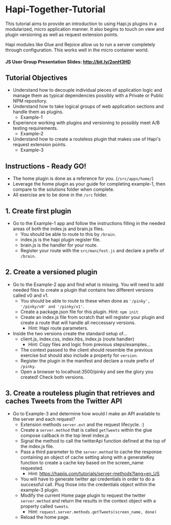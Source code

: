 # Hapi-Together-Tutorial

This tutorial aims to provide an introduction to using Hapi.js plugins in a modularized, micro application manner. It also begins to touch on view and plugin versioning as well as request extension points.  

Hapi modules like Glue and Rejoice allow us to run a server completely through configuration.
This works well in the micro container world.

#### JS User Group Presentation Slides: http://bit.ly/2onH3HD

## Tutorial Objectives

- Understand how to decouple individual pieces of application logic and manage them as typical dependencies possibly with a Private or Public NPM repository. 
- Understand how to take logical groups of web application sections and handle them as plugins.
	- Example-1
- Experience working with plugins and versioning to possibly meet A/B testing requirements.
	- Example-2
- Understand how to create a routeless plugin that makes use of Hapi's request extension points.
	- Example-3

## Instructions - Ready GO!

- The home plugin is done as a reference for you. (`/src/apps/home/`)
- Leverage the home plugin as your guide for completing example-1, then compare to the solutions folder when complete.
- All exercise are to be done in the `/src` folder.

## 1. Create first plugin

* Go to the Example-1 app and follow the instructions filling in the needed areas of both the index.js and brain.js files.
	- You should be able to route to this by `/brain`.
	- index.js is the hapi plugin register file.
	- brain.js is the handler for your route.
	- Register your route with the `src/manifest.js` and declare a prefix of `/brain`.

## 2. Create a versioned plugin

* Go to the Example-2 app and find what is missing. You will need to add needed files to create a plugin that contains two different versions called v0 and v1.
	- You should be able to route to these when done as `'/pinky', '/pinky/v0' and '/pinky/v1'`.
	- Create a package.json file for this plugin. Hint: `npm init`
	- Create an index.js file from scratch that will register your plugin and create a route that will handle all neccessary versions.
		+ Hint: Hapi route parameters.
* Inside the two versions create the standard setup of...
	- client.js, index.css, index.hbs, index.js (route handler)
		+ Hint: Copy files and logic from previous steps/examples...
	- The context passed to the client should resemble the previous exercise but should also include a property for `version`.
	- Register the plugin in the manifest and declare a route prefix of `/pinky`.
    - Open a browser to localhost:3500/pinky and see the glory you created! Check both versions.

## 3. Create a routeless plugin that retrieves and caches Tweets from the Twitter API

* Go to Example-3 and determine how would I make an API available to the server and each request? 
	- Extension methods `server.ext` and the request lifecycle. :)
	- Create a `server.method` that is called `getTweets` within the glue compose callback in the top level index.js
	- Signal the method to call the twitterApi function defined at the top of the index.js file.
	- Pass a third parameter to the `server.method` to cache the response containing an object of cache setting along with a generateKey function to create a cache key based on the screen_name requested.
		+ Hint: https://hapijs.com/tutorials/server-methods?lang=en_US
	- You will have to generate twitter api credentials in order to do a successful call.  Plug those into the credentials object within the example-3 plugin.
	- Modify the current Home page plugin to request the twitter `server.method` and return the results in the context object with a property called `tweets`.
		+ Hint: `request.server.methods.getTweets(screen_name, done)`
	- Reload the home page.